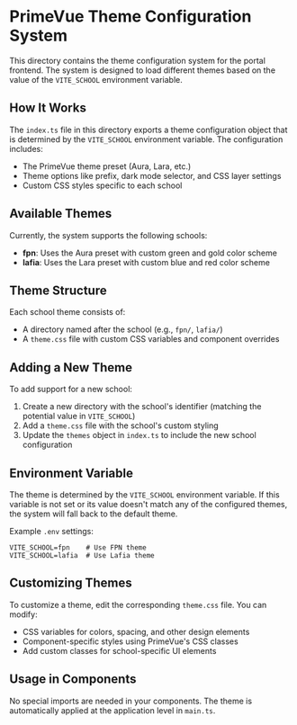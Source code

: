 # PrimeVue Theme Configuration System

This directory contains the theme configuration system for the portal frontend. The system is designed to load different themes based on the value of the `VITE_SCHOOL` environment variable.

## How It Works

The `index.ts` file in this directory exports a theme configuration object that is determined by the `VITE_SCHOOL` environment variable. The configuration includes:

- The PrimeVue theme preset (Aura, Lara, etc.)
- Theme options like prefix, dark mode selector, and CSS layer settings
- Custom CSS styles specific to each school

## Available Themes

Currently, the system supports the following schools:

- **fpn**: Uses the Aura preset with custom green and gold color scheme
- **lafia**: Uses the Lara preset with custom blue and red color scheme

## Theme Structure

Each school theme consists of:

- A directory named after the school (e.g., `fpn/`, `lafia/`)
- A `theme.css` file with custom CSS variables and component overrides

## Adding a New Theme

To add support for a new school:

1. Create a new directory with the school's identifier (matching the potential value in `VITE_SCHOOL`)
2. Add a `theme.css` file with the school's custom styling
3. Update the `themes` object in `index.ts` to include the new school configuration

## Environment Variable

The theme is determined by the `VITE_SCHOOL` environment variable. If this variable is not set or its value doesn't match any of the configured themes, the system will fall back to the default theme.

Example `.env` settings:
```
VITE_SCHOOL=fpn    # Use FPN theme
VITE_SCHOOL=lafia  # Use Lafia theme
```

## Customizing Themes

To customize a theme, edit the corresponding `theme.css` file. You can modify:

- CSS variables for colors, spacing, and other design elements
- Component-specific styles using PrimeVue's CSS classes
- Add custom classes for school-specific UI elements

## Usage in Components

No special imports are needed in your components. The theme is automatically applied at the application level in `main.ts`.